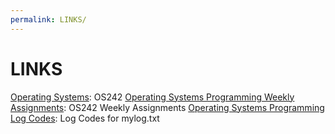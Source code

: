 ```yaml
---
permalink: LINKS/
---
```


# LINKS 
[Operating Systems](https://os.vlsm.org/): OS242
[Operating Systems Programming Weekly Assignments](https://demos.vlsm.org/): OS242 Weekly Assignments
[Operating Systems Programming Log Codes](https://doit.vlsm.org/ETC/logCodes.txt): Log Codes for mylog.txt
